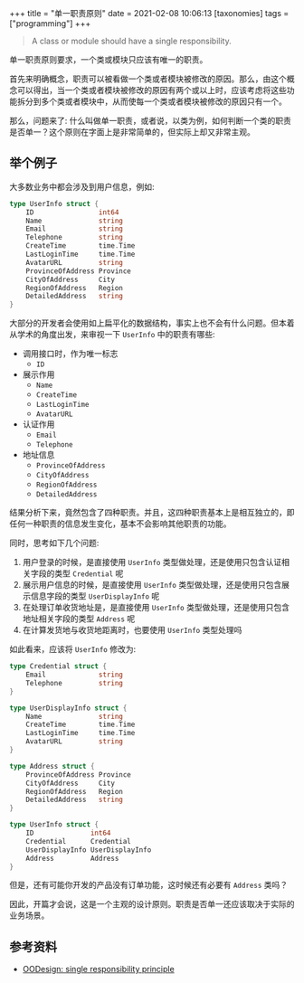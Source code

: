 +++
title = "单一职责原则"
date = 2021-02-08 10:06:13
[taxonomies]
tags = ["programming"]
+++

> A class or module should have a single responsibility.

单一职责原则要求，一个类或模块只应该有唯一的职责。

首先来明确概念，职责可以被看做一个类或者模块被修改的原因。那么，由这个概念可以得出，当一个类或者模块被修改的原因有两个或以上时，应该考虑将这些功能拆分到多个类或者模块中，从而使每一个类或者模块被修改的原因只有一个。

那么，问题来了: 什么叫做单一职责，或者说，以类为例，如何判断一个类的职责是否单一？这个原则在字面上是非常简单的，但实际上却又非常主观。

## 举个例子

大多数业务中都会涉及到用户信息，例如:

``` go
type UserInfo struct {
    ID                int64
    Name              string
    Email             string
    Telephone         string
    CreateTime        time.Time
    LastLoginTime     time.Time
    AvatarURL         string
    ProvinceOfAddress Province
    CityOfAddress     City
    RegionOfAddress   Region
    DetailedAddress   string
}
```

大部分的开发者会使用如上扁平化的数据结构，事实上也不会有什么问题。但本着从学术的角度出发，来审视一下 `UserInfo` 中的职责有哪些:

* 调用接口时，作为唯一标志
  * `ID`
* 展示作用
  * `Name`
  * `CreateTime`
  * `LastLoginTime`
  * `AvatarURL`
* 认证作用
  * `Email`
  * `Telephone`
* 地址信息
  * `ProvinceOfAddress`
  * `CityOfAddress`
  * `RegionOfAddress`
  * `DetailedAddress`

结果分析下来，竟然包含了四种职责。并且，这四种职责基本上是相互独立的，即任何一种职责的信息发生变化，基本不会影响其他职责的功能。

同时，思考如下几个问题:

1. 用户登录的时候，是直接使用 `UserInfo` 类型做处理，还是使用只包含认证相关字段的类型 `Credential` 呢
2. 展示用户信息的时候，是直接使用 `UserInfo` 类型做处理，还是使用只包含展示信息字段的类型 `UserDisplayInfo` 呢
3. 在处理订单收货地址是，是直接使用 `UserInfo` 类型做处理，还是使用只包含地址相关字段的类型 `Address` 呢
4. 在计算发货地与收货地距离时，也要使用 `UserInfo` 类型处理吗

如此看来，应该将 `UserInfo` 修改为:

``` go
type Credential struct {
    Email             string
    Telephone         string
}

type UserDisplayInfo struct {
    Name              string
    CreateTime        time.Time
    LastLoginTime     time.Time
    AvatarURL         string
}

type Address struct {
    ProvinceOfAddress Province
    CityOfAddress     City
    RegionOfAddress   Region
    DetailedAddress   string
}

type UserInfo struct {
    ID              int64
    Credential      Credential
    UserDisplayInfo UserDisplayInfo
    Address         Address
}
```

但是，还有可能你开发的产品没有订单功能，这时候还有必要有 `Address` 类吗？

因此，开篇才会说，这是一个主观的设计原则。职责是否单一还应该取决于实际的业务场景。

## 参考资料

* [OODesign: single responsibility principle](https://www.oodesign.com/single-responsibility-principle.html)
